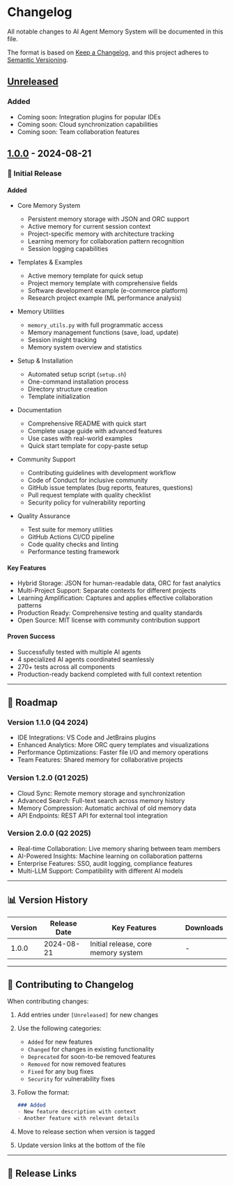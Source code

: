 # Changelog

All notable changes to AI Agent Memory System will be documented in this file.

The format is based on [Keep a Changelog](https://keepachangelog.com/en/1.0.0/),
and this project adheres to [Semantic Versioning](https://semver.org/spec/v2.0.0.html).

## [Unreleased]

### Added
- Coming soon: Integration plugins for popular IDEs
- Coming soon: Cloud synchronization capabilities
- Coming soon: Team collaboration features

## [1.0.0] - 2024-08-21

### 🎉 Initial Release

#### Added
- Core Memory System
  - Persistent memory storage with JSON and ORC support
  - Active memory for current session context
  - Project-specific memory with architecture tracking
  - Learning memory for collaboration pattern recognition
  - Session logging capabilities

- Templates & Examples
  - Active memory template for quick setup
  - Project memory template with comprehensive fields
  - Software development example (e-commerce platform)
  - Research project example (ML performance analysis)

- Memory Utilities
  - `memory_utils.py` with full programmatic access
  - Memory management functions (save, load, update)
  - Session insight tracking
  - Memory system overview and statistics

- Setup & Installation
  - Automated setup script (`setup.sh`)
  - One-command installation process
  - Directory structure creation
  - Template initialization

- Documentation
  - Comprehensive README with quick start
  - Complete usage guide with advanced features
  - Use cases with real-world examples
  - Quick start template for copy-paste setup

- Community Support
  - Contributing guidelines with development workflow
  - Code of Conduct for inclusive community
  - GitHub issue templates (bug reports, features, questions)
  - Pull request template with quality checklist
  - Security policy for vulnerability reporting

- Quality Assurance
  - Test suite for memory utilities
  - GitHub Actions CI/CD pipeline
  - Code quality checks and linting
  - Performance testing framework

#### Key Features
- Hybrid Storage: JSON for human-readable data, ORC for fast analytics
- Multi-Project Support: Separate contexts for different projects
- Learning Amplification: Captures and applies effective collaboration patterns
- Production Ready: Comprehensive testing and quality standards
- Open Source: MIT license with community contribution support

#### Proven Success
- Successfully tested with multiple AI agents
- 4 specialized AI agents coordinated seamlessly
- 270+ tests across all components
- Production-ready backend completed with full context retention

---

## 🔮 Roadmap

### Version 1.1.0 (Q4 2024)
- IDE Integrations: VS Code and JetBrains plugins
- Enhanced Analytics: More ORC query templates and visualizations
- Performance Optimizations: Faster file I/O and memory operations
- Team Features: Shared memory for collaborative projects

### Version 1.2.0 (Q1 2025)
- Cloud Sync: Remote memory storage and synchronization
- Advanced Search: Full-text search across memory history
- Memory Compression: Automatic archival of old memory data
- API Endpoints: REST API for external tool integration

### Version 2.0.0 (Q2 2025)
- Real-time Collaboration: Live memory sharing between team members
- AI-Powered Insights: Machine learning on collaboration patterns
- Enterprise Features: SSO, audit logging, compliance features
- Multi-LLM Support: Compatibility with different AI models

---

## 📊 Version History

| Version | Release Date | Key Features | Downloads |
|---------|--------------|--------------|-----------|
| 1.0.0   | 2024-08-21   | Initial release, core memory system | - |

---

## 🤝 Contributing to Changelog

When contributing changes:

1. Add entries under `[Unreleased]` for new changes
2. Use the following categories:
   - `Added` for new features
   - `Changed` for changes in existing functionality
   - `Deprecated` for soon-to-be removed features
   - `Removed` for now removed features
   - `Fixed` for any bug fixes
   - `Security` for vulnerability fixes

3. Follow the format:
   ```markdown
   ### Added
   - New feature description with context
   - Another feature with relevant details
   ```

4. Move to release section when version is tagged
5. Update version links at the bottom of the file

---

## 🔗 Release Links

[Unreleased]: https://github.com/trose/ai-agent-memory-system/compare/v1.0.0...HEAD
[1.0.0]: https://github.com/trose/ai-agent-memory-system/releases/tag/v1.0.0


